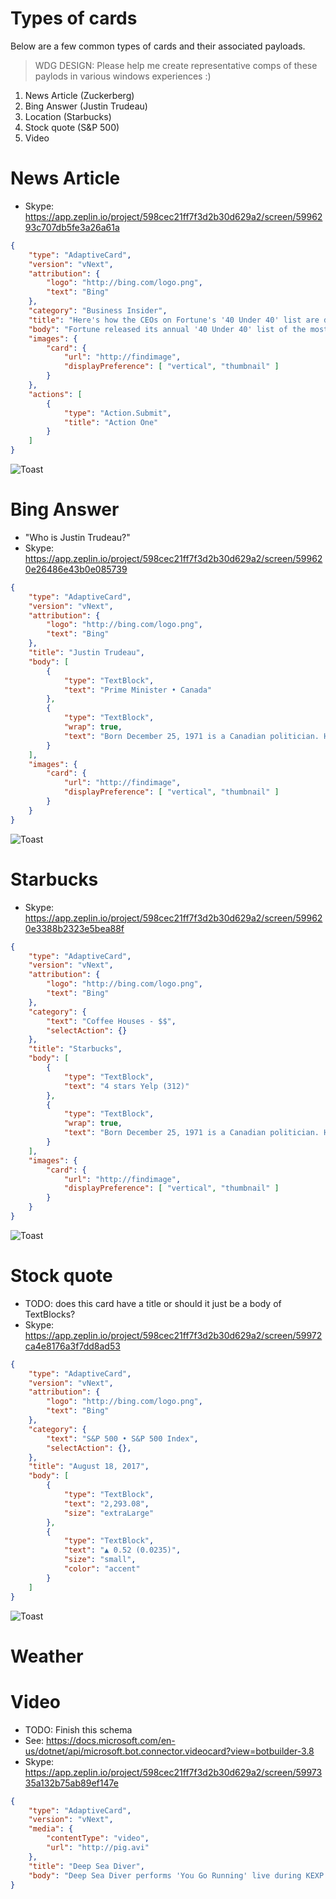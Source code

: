 # Types of cards

Below are a few common types of cards and their associated payloads.

> WDG DESIGN: Please help me create representative comps of these paylods in various windows experiences :)

1. News Article (Zuckerberg)
2. Bing Answer (Justin Trudeau)
3. Location (Starbucks)
4. Stock quote (S&P 500)
5. Video


# News Article

* Skype: https://app.zeplin.io/project/598cec21ff7f3d2b30d629a2/screen/5996293c707db5fe3a26a61a

```json
{
    "type": "AdaptiveCard",
    "version": "vNext",
    "attribution": {
        "logo": "http://bing.com/logo.png",
        "text": "Bing"
    },
    "category": "Business Insider",
    "title": "Here's how the CEOs on Fortune's '40 Under 40' list are doing leading the something or other",
    "body": "Fortune released its annual '40 Under 40' list of the most influential people under the age of 40, which includes Mark Zuckerberg.",
    "images": {
        "card": {
            "url": "http://findimage",
            "displayPreference": [ "vertical", "thumbnail" ]
        }
    },
    "actions": [
        {
            "type": "Action.Submit",
            "title": "Action One"
        }
    ]
}
```

![Toast](https://user-images.githubusercontent.com/13246069/30088137-6090ead6-9259-11e7-9efc-33d5af0f7ae3.png)

# Bing Answer

* "Who is Justin Trudeau?"
* Skype: https://app.zeplin.io/project/598cec21ff7f3d2b30d629a2/screen/599620e26486e43b0e085739

```json
{
    "type": "AdaptiveCard",
    "version": "vNext",
    "attribution": {
        "logo": "http://bing.com/logo.png",
        "text": "Bing"
    },
    "title": "Justin Trudeau",
    "body": [
        {
            "type": "TextBlock",
            "text": "Prime Minister • Canada"
        },
        {
            "type": "TextBlock",
            "wrap": true,
            "text": "Born December 25, 1971 is a Canadian politician. He is the 23rd and current Prime Minister of Canada and leader of the Liberal Party"
        }
    ],
    "images": {
        "card": {
            "url": "http://findimage",
            "displayPreference": [ "vertical", "thumbnail" ]
        }
    }
}
```

![Toast](https://user-images.githubusercontent.com/13246069/30088194-b15cda60-9259-11e7-9f8f-3a0c2afbaf9c.png)


# Starbucks

* Skype: https://app.zeplin.io/project/598cec21ff7f3d2b30d629a2/screen/599620e3388b2323e5bea88f

```json
{
    "type": "AdaptiveCard",
    "version": "vNext",
    "attribution": {
        "logo": "http://bing.com/logo.png",
        "text": "Bing"
    },
    "category": {
        "text": "Coffee Houses - $$",
        "selectAction": {} 
    },
    "title": "Starbucks",
    "body": [
        {
            "type": "TextBlock",
            "text": "4 stars Yelp (312)"
        },
        {
            "type": "TextBlock",
            "wrap": true,
            "text": "Born December 25, 1971 is a Canadian politician. He is the 23rd and current Prime Minister of Canada and leader of the Liberal Party"
        }
    ],
    "images": {
        "card": {
            "url": "http://findimage",
            "displayPreference": [ "vertical", "thumbnail" ]
        }
    }
}
```

![Toast](https://user-images.githubusercontent.com/13246069/30088478-7bf9fcfc-925b-11e7-96e1-bac1e4b2ec84.png)



# Stock quote

* TODO: does this card have a title or should it just be a body of TextBlocks?
* Skype: https://app.zeplin.io/project/598cec21ff7f3d2b30d629a2/screen/59972ca4e8176a3f7dd8ad53

```json
{
    "type": "AdaptiveCard",
    "version": "vNext",
    "attribution": {
        "logo": "http://bing.com/logo.png",
        "text": "Bing"
    },
    "category": {
        "text": "S&P 500 • S&P 500 Index",
        "selectAction": {},
    },       
    "title": "August 18, 2017",
    "body": [
        {
            "type": "TextBlock",
            "text": "2,293.08",
            "size": "extraLarge"
        },
        {
            "type": "TextBlock",
            "text": "▲ 0.52 (0.0235)",
            "size": "small",
            "color": "accent"
        }
    ]
}
```

![Toast](https://user-images.githubusercontent.com/13246069/30088498-9e838806-925b-11e7-8a22-c75aa9724b16.png)


# Weather



# Video

* TODO: Finish this schema
* See: https://docs.microsoft.com/en-us/dotnet/api/microsoft.bot.connector.videocard?view=botbuilder-3.8
* Skype: https://app.zeplin.io/project/598cec21ff7f3d2b30d629a2/screen/5997335a132b75ab89ef147e

```json
{
    "type": "AdaptiveCard",
    "version": "vNext",
    "media": {
        "contentType": "video",
        "url": "http://pig.avi"
    },
    "title": "Deep Sea Diver",
    "body": "Deep Sea Diver performs 'You Go Running' live during KEXP's Hood to Hood. The band is touring Ireland for the summer"
}
```
